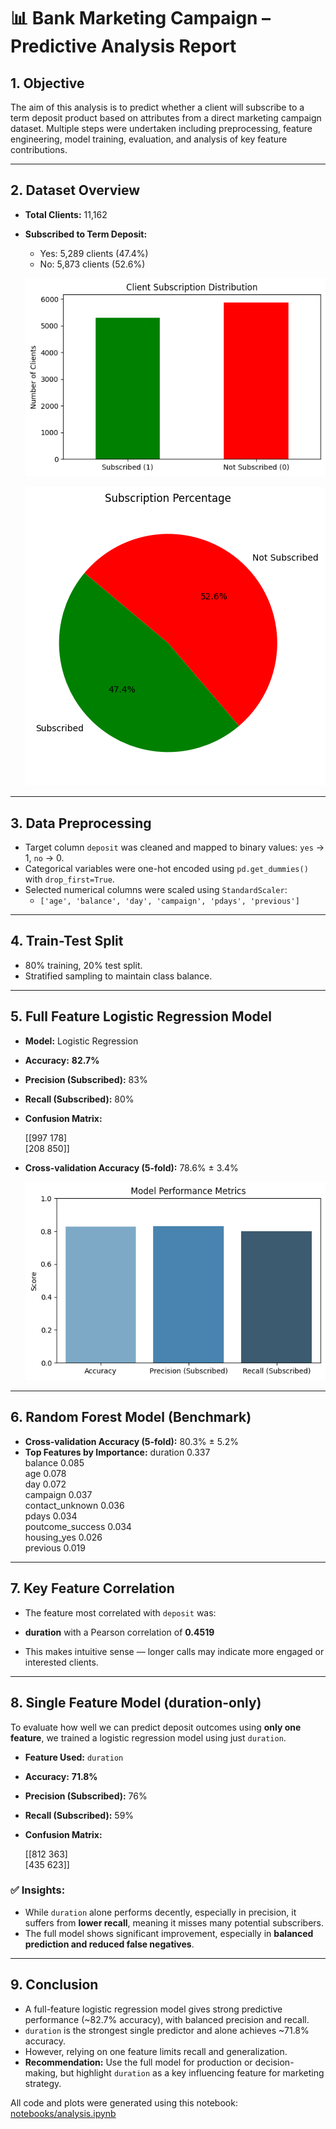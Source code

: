 # 📊 Bank Marketing Campaign – Predictive Analysis Report

## 1. Objective

The aim of this analysis is to predict whether a client will subscribe to a term deposit product based on attributes from a direct marketing campaign dataset. Multiple steps were undertaken including preprocessing, feature engineering, model training, evaluation, and analysis of key feature contributions.

---

## 2. Dataset Overview

- **Total Clients:** 11,162

- **Subscribed to Term Deposit:**
  
  - Yes: 5,289 clients (47.4%)
  - No: 5,873 clients (52.6%)  
  
  ![](./fig/bar_subscription.png?msec=1749648124189?msec=1749690190556)
  
  ![](./fig/plot_subscription_pie.png?msec=1749648207819?msec=1749690190555)

---

## 3. Data Preprocessing

- Target column `deposit` was cleaned and mapped to binary values: `yes` → 1, `no` → 0.
- Categorical variables were one-hot encoded using `pd.get_dummies()` with `drop_first=True`.
- Selected numerical columns were scaled using `StandardScaler`:
  - `['age', 'balance', 'day', 'campaign', 'pdays', 'previous']`

---

## 4. Train-Test Split

- 80% training, 20% test split.
- Stratified sampling to maintain class balance.

---

## 5. Full Feature Logistic Regression Model

- **Model:** Logistic Regression

- **Accuracy:** **82.7%**

- **Precision (Subscribed):** 83%

- **Recall (Subscribed):** 80%

- **Confusion Matrix:** 
  
  [[997 178]  
  [208 850]]

- **Cross-validation Accuracy (5-fold):** 78.6% ± 3.4%
  
  ![](./fig/plot_model_metrics.png?msec=1749648254335)

---

## 6. Random Forest Model (Benchmark)

- **Cross-validation Accuracy (5-fold):** 80.3% ± 5.2%
- **Top Features by Importance:** 
  duration 0.337  
  balance 0.085  
  age 0.078  
  day 0.072  
  campaign 0.037  
  contact_unknown 0.036  
  pdays 0.034  
  poutcome_success 0.034  
  housing_yes 0.026  
  previous 0.019

---

## 7. Key Feature Correlation

- The feature most correlated with `deposit` was:

- **duration** with a Pearson correlation of **0.4519**

- This makes intuitive sense — longer calls may indicate more engaged or interested clients.

---

## 8. Single Feature Model (duration-only)

To evaluate how well we can predict deposit outcomes using **only one feature**, we trained a logistic regression model using just `duration`.

- **Feature Used:** `duration`

- **Accuracy:** **71.8%**

- **Precision (Subscribed):** 76%

- **Recall (Subscribed):** 59%

- **Confusion Matrix:** 
  
  [[812 363]  
  [435 623]]

### ✅ Insights:

- While `duration` alone performs decently, especially in precision, it suffers from **lower recall**, meaning it misses many potential subscribers.
- The full model shows significant improvement, especially in **balanced prediction and reduced false negatives**.

---

## 9. Conclusion

- A full-feature logistic regression model gives strong predictive performance (~82.7% accuracy), with balanced precision and recall.
- `duration` is the strongest single predictor and alone achieves ~71.8% accuracy.
- However, relying on one feature limits recall and generalization.
- **Recommendation:** Use the full model for production or decision-making, but highlight `duration` as a key influencing feature for marketing strategy.

All code and plots were generated using this notebook: [notebooks/analysis.ipynb](./notebooks/analysis.ipynb)
